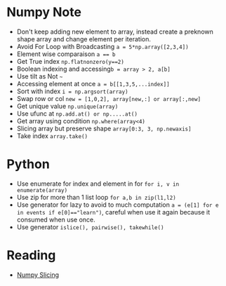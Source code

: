 # Numpy Note
- Don't keep adding new element to array, instead create a preknown shape array and change element per iteration.
- Avoid For Loop with Broadcasting ```a = 5*np.array([2,3,4])```
- Element wise comparaison ```a == b```
- Get True index ```np.flatnonzero(y==2)```
- Boolean indexing and accessing```b = array > 2, a[b]```
- Use tilt as Not ```~```
- Accessing element at once ```a = b[[1,3,5,...index]]```
- Sort with index ```i = np.argsort(array)```
- Swap row or col ```new = [1,0,2], array[new,:] or array[:,new]```
- Get unique value ```np.unique(array)```
- Use ufunc at ```np.add.at() or np.....at()```
- Get array using condition ```np.where(array<4)```
- Slicing array but preserve shape ```array[0:3, 3, np.newaxis]```
- Take index ```array.take()```


# Python
- Use enumerate for index and element in for ```for i, v in enumerate(array)```
- Use zip for more than 1 list loop ```for a,b in zip(l1,l2)```
- Use generator for lazy to avoid to much computation ```a = (e[1] for e in events if e[0]=="learn")```, careful when use it again because it consumed when use once.
- Use generator ```islice(), pairwise(), takewhile()```


# Reading
- [Numpy Slicing](https://lisaong.github.io/mldds-courseware/01_GettingStarted/numpy-tensor-slicing.slides.html)
